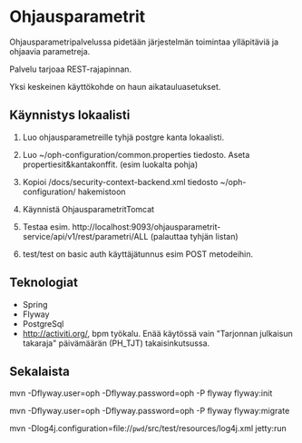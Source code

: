 # Ohjausparametrit #

Ohjausparametripalvelussa pidetään järjestelmän toimintaa ylläpitäviä ja ohjaavia parametreja.

Palvelu tarjoaa REST-rajapinnan. 

Yksi keskeinen käyttökohde on haun aikatauluasetukset.

## Käynnistys lokaalisti

1. Luo ohjausparametreille tyhjä postgre kanta lokaalisti.

2. Luo ~/oph-configuration/common.properties tiedosto. Aseta propertiesit&kantakonffit. (esim luokalta pohja)

3. Kopioi /docs/security-context-backend.xml tiedosto ~/oph-configuration/ hakemistoon

3. Käynnistä OhjausparametritTomcat

4. Testaa esim. http://localhost:9093/ohjausparametrit-service/api/v1/rest/parametri/ALL (palauttaa tyhjän listan)

5. test/test on basic auth käyttäjätunnus esim POST metodeihin.

## Teknologiat

- Spring
- Flyway
- PostgreSql
- http://activiti.org/, bpm työkalu. Enää käytössä vain "Tarjonnan julkaisun takaraja" päivämäärän (PH_TJT) takaisinkutsussa.

## Sekalaista ##

mvn -Dflyway.user=oph -Dflyway.password=oph -P flyway flyway:init

mvn -Dflyway.user=oph -Dflyway.password=oph -P flyway flyway:migrate

mvn -Dlog4j.configuration=file://`pwd`/src/test/resources/log4j.xml  jetty:run
